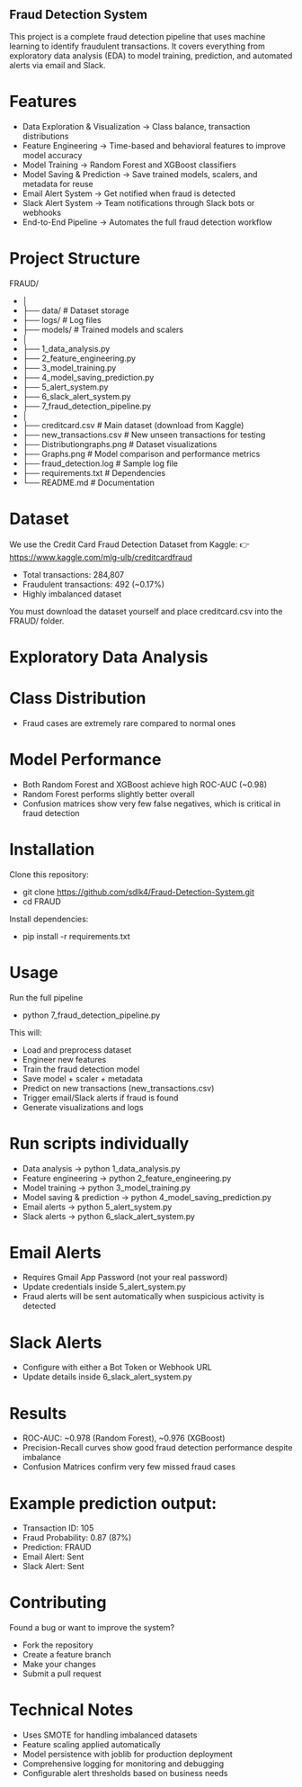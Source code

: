 ## Fraud Detection System
This project is a complete fraud detection pipeline that uses machine learning to identify fraudulent transactions.
It covers everything from exploratory data analysis (EDA) to model training, prediction, and automated alerts via email and Slack.

# Features
- Data Exploration & Visualization → Class balance, transaction distributions
- Feature Engineering → Time-based and behavioral features to improve model accuracy
- Model Training → Random Forest and XGBoost classifiers
- Model Saving & Prediction → Save trained models, scalers, and metadata for reuse
- Email Alert System → Get notified when fraud is detected
- Slack Alert System → Team notifications through Slack bots or webhooks
- End-to-End Pipeline → Automates the full fraud detection workflow

# Project Structure
FRAUD/
- │
- ├── data/                          # Dataset storage
- ├── logs/                          # Log files
- ├── models/                        # Trained models and scalers
- │
- ├── 1_data_analysis.py
- ├── 2_feature_engineering.py
- ├── 3_model_training.py
- ├── 4_model_saving_prediction.py
- ├── 5_alert_system.py
- ├── 6_slack_alert_system.py
- ├── 7_fraud_detection_pipeline.py
- │
- ├── creditcard.csv                 # Main dataset (download from Kaggle)
- ├── new_transactions.csv           # New unseen transactions for testing
- ├── Distributiongraphs.png         # Dataset visualizations
- ├── Graphs.png                     # Model comparison and performance metrics
- ├── fraud_detection.log            # Sample log file
- ├── requirements.txt               # Dependencies
- └── README.md                      # Documentation

# Dataset
We use the Credit Card Fraud Detection Dataset from Kaggle:
👉 https://www.kaggle.com/mlg-ulb/creditcardfraud

- Total transactions: 284,807
- Fraudulent transactions: 492 (~0.17%)
- Highly imbalanced dataset

You must download the dataset yourself and place creditcard.csv into the FRAUD/ folder.

# Exploratory Data Analysis
# Class Distribution
- Fraud cases are extremely rare compared to normal ones

# Model Performance
- Both Random Forest and XGBoost achieve high ROC-AUC (~0.98)
- Random Forest performs slightly better overall
- Confusion matrices show very few false negatives, which is critical in fraud detection

# Installation
Clone this repository:
- git clone https://github.com/sdlk4/Fraud-Detection-System.git
- cd FRAUD
  
Install dependencies:
- pip install -r requirements.txt

# Usage
Run the full pipeline
- python 7_fraud_detection_pipeline.py
  
This will:
- Load and preprocess dataset
- Engineer new features
- Train the fraud detection model
- Save model + scaler + metadata
- Predict on new transactions (new_transactions.csv)
- Trigger email/Slack alerts if fraud is found
- Generate visualizations and logs

# Run scripts individually
- Data analysis → python 1_data_analysis.py
- Feature engineering → python 2_feature_engineering.py
- Model training → python 3_model_training.py
- Model saving & prediction → python 4_model_saving_prediction.py
- Email alerts → python 5_alert_system.py
- Slack alerts → python 6_slack_alert_system.py

# Email Alerts
- Requires Gmail App Password (not your real password)
- Update credentials inside 5_alert_system.py
- Fraud alerts will be sent automatically when suspicious activity is detected

# Slack Alerts
- Configure with either a Bot Token or Webhook URL
- Update details inside 6_slack_alert_system.py

# Results
- ROC-AUC: ~0.978 (Random Forest), ~0.976 (XGBoost)
- Precision-Recall curves show good fraud detection performance despite imbalance
- Confusion Matrices confirm very few missed fraud cases

# Example prediction output:
- Transaction ID: 105
- Fraud Probability: 0.87 (87%)
- Prediction: FRAUD
- Email Alert: Sent
- Slack Alert: Sent

# Contributing
Found a bug or want to improve the system?
- Fork the repository
- Create a feature branch
- Make your changes
- Submit a pull request

# Technical Notes
- Uses SMOTE for handling imbalanced datasets
- Feature scaling applied automatically
- Model persistence with joblib for production deployment
- Comprehensive logging for monitoring and debugging
- Configurable alert thresholds based on business needs
